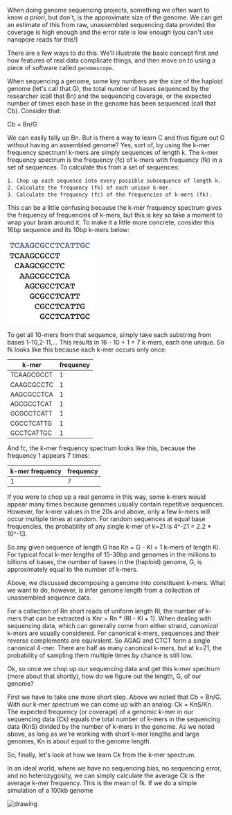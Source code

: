 When doing genome sequencing projects, something we often want to know _a priori_, but don't, is the approximate size of the genome. We can get an estimate of this from raw, unassembled sequencing data provided the coverage is high enough and the error rate is low enough (you can't use nanopore reads for this!)

There are a few ways to do this. We'll illustrate the basic concept first and how features of real data complicate things, and then move on to using a piece of software called `genomescope`. 

When sequencing a genome, some key numbers are the size  of the haploid genome (let's call that G), the total number of bases sequenced by the researcher (call that Bn) and the sequencing coverage, or the expected number of times each base in the genome has been sequenced (call that Cb). Consider that: 

Cb = Bn/G

We can easily tally up Bn. But is there a way to learn C and thus figure out G without having an assembled genome? Yes, sort of, by using the k-mer frequency spectrum! k-mers are simply sequences of length k. The k-mer frequency spectrum is the frequency (fc) of k-mers with frequency (fk) in a set of sequences. To calculate this from a set of sequences:

    1. Chop up each sequence into every possible subsequence of length k. 
    2. Calculate the frequency (fk) of each unique k-mer. 
    3. Calculate the frequency (fc) of the frequencies of k-mers (fk). 

This can be a little confusing because the k-mer frequency spectrum gives the frequency of frequencies of k-mers, but this is key so take a moment to wrap your brain around it. To make it a little more concrete, consider this 16bp sequence and its 10bp k-mers below:

<img src="images/kmers.jpg" alt="drawing" width="200"/>

To get all 10-mers from that sequence, simply take each substring from bases 1-10,2-11,... This results in 16 - 10 + 1 = 7 k-mers, each one unique. So fk looks like this because each k-mer occurs only once:

| k-mer      | frequency |
| ---------- | ---|
| TCAAGCGCCT | 1 |
| CAAGCGCCTC | 1 |
| AAGCGCCTCA | 1 |
| AGCGCCTCAT | 1 |
| GCGCCTCATT | 1 |
| CGCCTCATTG | 1 |
| GCCTCATTGC | 1 |


And fc, the k-mer frequency spectrum looks like this, because the frequency 1 appears 7 times:

| k-mer frequency | frequency |
| ---------- | ---|
| 1 | 7 |

If you were to chop up a real genome in this way, some k-mers would appear many times because genomes usually contain repetitive sequences. However, for k-mer values in the 20s and above, only a few k-mers will occur multiple times at random. For random sequences at equal base frequencies, the probability of any single k-mer of k=21 is 4^-21 = 2.2 * 10^-13. 

So any given sequence of length G has Kn = G - Kl + 1 k-mers of length Kl. For typical focal k-mer lengths of 15-30bp and genomes in the millions to billions of bases, the number of bases in the (haploid) genome, G, is approximately equal to the number of k-mers. 

Above, we discussed decomposing a genome into constituent k-mers. What we want to do, however, is infer genome length from a collection of unassembled sequence data. 

For a collection of Rn short reads of uniform length Rl, the number of k-mers that can be extracted is Knr = Rn * (Rl - Kl + 1). When dealing with sequencing data, which can generally come from either strand, _canonical_ k-mers are usually considered. For canonical k-mers, sequences and their reverse complements are equivalent. So AGAG and CTCT form a single canonical 4-mer. There are half as many canonical k-mers, but at k=21, the probability of sampling them multiple times by chance is still low. 

Ok, so once we chop up our sequencing data and get this k-mer spectrum (more about that shortly), how do we figure out the length, G, of our genome? 

First we have to take one more short step. Above we noted that Cb = Bn/G. With our k-mer spectrum we can come up with an analog: Ck = KnS/Kn. The expected frequency (or coverage) of a genomic k-mer in our sequencing data (Ck) equals the total number of k-mers in the sequencing data (KnS) divided by the number of k-mers in the genome. As we noted above, as long as we're working with short k-mer lengths and large genomes, Kn is about equal to the genome length. 

So, finally, let's look at how we learn Ck from the k-mer spectrum. 

In an ideal world, where we have no sequencing bias, no sequencing error, and no heterozygosity, we can simply calculate the average Ck is the average k-mer frequency. This is the mean of fk. If we do a simple simulation of a 100kb genome 

<img src="images/fig1_k_mer_spectrum" alt="drawing" width="400"/>


